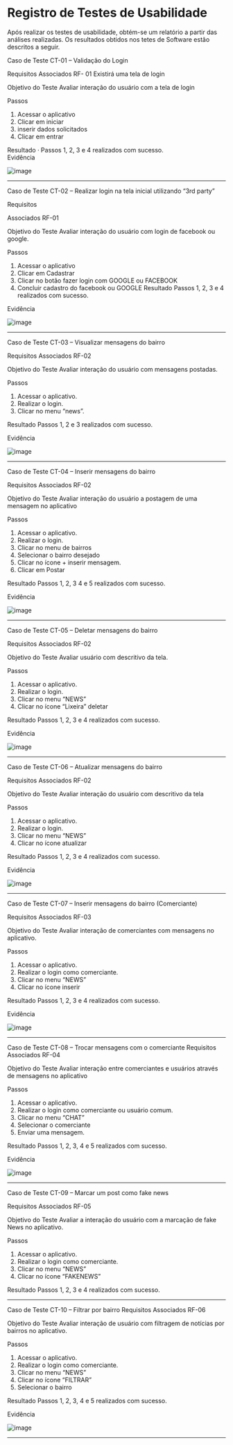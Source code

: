 # Registro de Testes de Usabilidade

Após realizar os testes de usabilidade, obtém-se um relatório a partir das análises realizadas. Os resultados obtidos nos tetes de Software estão descritos a seguir.



Caso de Teste	CT-01 – Validação do Login


Requisitos Associados	RF- 01 Existirá uma tela de login


Objetivo do Teste	Avaliar interação do usuário com a tela de login


Passos	

1) Acessar o aplicativo
2) Clicar em iniciar
3) inserir dados solicitados
4) Clicar em entrar


Resultado	·	Passos 1, 2, 3 e 4 realizados com sucesso.  
Evidência

![image](https://user-images.githubusercontent.com/83511889/161454138-27311169-0e3a-417d-8288-8312919885d1.png)


______________________________________________________________________________________________________________________________________________________________________

Caso de Teste	CT-02 – Realizar login na tela inicial utilizando “3rd party”


Requisitos


Associados	RF-01


Objetivo do
Teste	Avaliar interação do usuário com login de facebook ou google.


Passos	

1) Acessar o aplicativo 
2) Clicar em Cadastrar
3) Clicar no botão fazer login com GOOGLE ou FACEBOOK 
4) Concluir cadastro do facebook ou GOOGLE
Resultado	Passos 1, 2, 3 e 4 realizados com sucesso.


Evidência

![image](https://user-images.githubusercontent.com/83511889/161454197-4a75b445-e04a-4839-bea0-9505a68438be.png)



______________________________________________________________________________________________________________________________________________________________________


Caso de Teste	CT-03 – Visualizar mensagens do bairro


Requisitos Associados	RF-02


Objetivo do
Teste	Avaliar interação do usuário com mensagens postadas.


Passos	

1) Acessar o aplicativo.
2) Realizar o login.
3) Clicar no menu “news”.
 
Resultado	Passos 1, 2 e 3 realizados com sucesso.

Evidência


![image](https://user-images.githubusercontent.com/83511889/161454231-37b5aff2-e6a5-45d4-b8a2-cc404c1c927f.png)

______________________________________________________________________________________________________________________________________________________________________


Caso de Teste	CT-04 – Inserir mensagens do bairro


Requisitos Associados	RF-02


Objetivo do
Teste	Avaliar interação do usuário a postagem de uma mensagem no aplicativo


Passos	

1) Acessar o aplicativo.
2) Realizar o login.
3) Clicar no menu de bairros
4) Selecionar o bairro desejado
4) Clicar no ícone + inserir mensagem.
5) Clicar em Postar


 
Resultado	Passos 1, 2, 3 4 e 5 realizados com sucesso.

Evidência

![image](https://user-images.githubusercontent.com/83511889/161454269-cbfc1d3a-758c-4a35-9a45-6eed8e3f9eea.png)


______________________________________________________________________________________________________________________________________________________________________


Caso de Teste	CT-05 – Deletar mensagens do bairro


Requisitos
Associados	RF-02


Objetivo do
Teste	Avaliar usuário com descritivo da tela.


Passos

1) Acessar o aplicativo.
2) Realizar o login.
3) Clicar no menu “NEWS”
4) Clicar no ícone “Lixeira” deletar
 
 
Resultado	Passos 1, 2, 3 e 4 realizados com sucesso.


Evidência

![image](https://user-images.githubusercontent.com/83511889/161454327-3c9a82b8-a9f9-4dc4-95ef-c1a10e2505cb.png)

______________________________________________________________________________________________________________________________________________________________________


Caso de Teste	CT-06 – Atualizar mensagens do bairro


Requisitos
Associados	RF-02


Objetivo do
Teste	Avaliar interação do usuário com descritivo da tela


Passos	

1) Acessar o aplicativo.
2) Realizar o login.
3) Clicar no menu “NEWS”
4) Clicar no ícone atualizar

 
Resultado	Passos 1, 2, 3 e 4 realizados com sucesso.


Evidência

![image](https://user-images.githubusercontent.com/83511889/161454376-689a58fc-ce1c-459e-a949-12f779e7b2b9.png)


______________________________________________________________________________________________________________________________________________________________________


Caso de Teste	CT-07 – Inserir mensagens do bairro (Comerciante)


Requisitos
Associados	RF-03


Objetivo do
Teste	Avaliar interação de comerciantes com mensagens no aplicativo.


Passos

1) Acessar o aplicativo.
2) Realizar o login como comerciante.
3) Clicar no menu “NEWS”
4) Clicar no ícone inserir
 

Resultado	Passos 1, 2, 3 e 4 realizados com sucesso.


Evidência

![image](https://user-images.githubusercontent.com/83511889/161454411-d28ca168-8199-4e87-8203-e0b1ad805026.png)


______________________________________________________________________________________________________________________________________________________________________


Caso de Teste	CT-08 – Trocar mensagens com o comerciante
Requisitos
Associados	RF-04


Objetivo do
Teste	Avaliar interação entre comerciantes e usuários através de mensagens no aplicativo


Passos	

1) Acessar o aplicativo.
2) Realizar o login como comerciante ou usuário comum.
3) Clicar no menu “CHAT”
4) Selecionar o comerciante
5) Enviar uma mensagem.
 

Resultado	Passos 1, 2, 3, 4 e 5 realizados com sucesso.


Evidência

![image](https://user-images.githubusercontent.com/83511889/161454461-f6d21bca-69f4-4b90-873b-9f919de6ace8.png)


______________________________________________________________________________________________________________________________________________________________________




Caso de Teste	CT-09 – Marcar um post como fake news


Requisitos
Associados	RF-05


Objetivo do
Teste	Avaliar a interação do usuário com a marcação de fake News no aplicativo.


Passos

1) Acessar o aplicativo.
2) Realizar o login como comerciante.
3) Clicar no menu “NEWS”
4) Clicar no ícone “FAKENEWS”

 
Resultado	Passos 1, 2, 3 e 4 realizados com sucesso.


______________________________________________________________________________________________________________________________________________________________________

Caso de Teste	CT-10 – Filtrar por bairro
Requisitos
Associados	RF-06


Objetivo do
Teste	Avaliar interação de usuário com filtragem de notícias por bairros no aplicativo.


Passos	

1) Acessar o aplicativo.
2) Realizar o login como comerciante.
3) Clicar no menu “NEWS”
4) Clicar no ícone “FILTRAR”
5) Selecionar o bairro
 
 
Resultado	Passos 1, 2, 3, 4 e 5 realizados com sucesso.


Evidência

![image](https://user-images.githubusercontent.com/83511889/161454528-1a91f14f-2e63-4263-b34d-9e1b587b917e.png)


______________________________________________________________________________________________________________________________________________________________________



